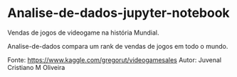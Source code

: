 # Analise-de-dados-jupyter-notebook
Vendas de jogos de videogame na história Mundial.

Analise-de-dados compara um rank de vendas de jogos em todo o mundo.

Fonte: https://www.kaggle.com/gregorut/videogamesales Autor: Juvenal Cristiano M Oliveira
